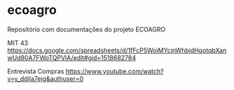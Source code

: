 # ecoagro
Repositório com documentações do projeto ECOAGRO

MIT 43
https://docs.google.com/spreadsheets/d/1fFcP5WoiMYcjnWhbjdHqotqbXanwUd80A7FWoTQPVlA/edit#gid=1518682784

Entrevista Compras
https://www.youtube.com/watch?v=y_ddjIa7ejg&authuser=0
